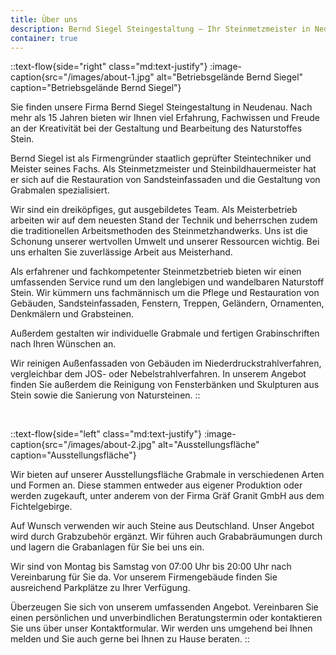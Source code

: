 ```yaml
---
title: Über uns
description: Bernd Siegel Steingestaltung – Ihr Steinmetzmeister in Neudenau.
container: true
---
```


::text-flow{side="right" class="md:text-justify"}
:image-caption{src="/images/about-1.jpg" alt="Betriebsgelände Bernd Siegel" caption="Betriebsgelände Bernd Siegel"}

Sie finden unsere Firma Bernd Siegel Steingestaltung in Neudenau. Nach mehr als 15 Jahren bieten wir Ihnen viel Erfahrung, Fachwissen und Freude an der Kreativität bei der Gestaltung und Bearbeitung des Naturstoffes Stein.

Bernd Siegel ist als Firmengründer staatlich geprüfter Steintechniker und Meister seines Fachs. Als Steinmetzmeister und Steinbildhauermeister hat er sich auf die Restauration von Sandsteinfassaden und die Gestaltung von Grabmalen spezialisiert.

Wir sind ein dreiköpfiges, gut ausgebildetes Team. Als Meisterbetrieb arbeiten wir auf dem neuesten Stand der Technik und beherrschen zudem die traditionellen Arbeitsmethoden des Steinmetzhandwerks. Uns ist die Schonung unserer wertvollen Umwelt und unserer Ressourcen wichtig. Bei uns erhalten Sie zuverlässige Arbeit aus Meisterhand.

Als erfahrener und fachkompetenter Steinmetzbetrieb bieten wir einen umfassenden Service rund um den langlebigen und wandelbaren Naturstoff Stein. Wir kümmern uns fachmännisch um die Pflege und Restauration von Gebäuden, Sandsteinfassaden, Fenstern, Treppen, Geländern, Ornamenten, Denkmälern und Grabsteinen.

Außerdem gestalten wir individuelle Grabmale und fertigen Grabinschriften nach Ihren Wünschen an.

Wir reinigen Außenfassaden von Gebäuden im Niederdruckstrahlverfahren, vergleichbar dem JOS- oder Nebelstrahlverfahren. In unserem Angebot finden Sie außerdem die Reinigung von Fensterbänken und Skulpturen aus Stein sowie die Sanierung von Natursteinen.
::

<br>

::text-flow{side="left" class="md:text-justify"}
:image-caption{src="/images/about-2.jpg" alt="Ausstellungsfläche" caption="Ausstellungsfläche"}

Wir bieten auf unserer Ausstellungsfläche Grabmale in verschiedenen Arten und Formen an. Diese stammen entweder aus eigener Produktion oder werden zugekauft, unter anderem von der Firma Gräf Granit GmbH aus dem Fichtelgebirge.

Auf Wunsch verwenden wir auch Steine aus Deutschland. Unser Angebot wird durch Grabzubehör ergänzt. Wir führen auch Grababräumungen durch und lagern die Grabanlagen für Sie bei uns ein.

Wir sind von Montag bis Samstag von 07:00 Uhr bis 20:00 Uhr nach Vereinbarung für Sie da. Vor unserem Firmengebäude finden Sie ausreichend Parkplätze zu Ihrer Verfügung.

Überzeugen Sie sich von unserem umfassenden Angebot. Vereinbaren Sie einen persönlichen und unverbindlichen Beratungstermin oder kontaktieren Sie uns über unser Kontaktformular. Wir werden uns umgehend bei Ihnen melden und Sie auch gerne bei Ihnen zu Hause beraten.
::
